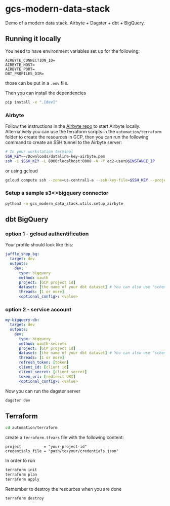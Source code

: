 # gcs-modern-data-stack
Demo of a modern data stack. Airbyte + Dagster + dbt + BigQuery.

## Running it locally
You need to have environment variables set up for the following:
```
AIRBYTE_CONNECTION_ID=
AIRBYTE_HOST=
AIRBYTE_PORT=
DBT_PROFILES_DIR=
```
those can be put in a `.env` file.

Then you can install the dependencies
```sh
pip install -e ".[dev]"
```
### Airbyte
Follow the instructions in the [Airbyte repo](https://docs.airbyte.com/deploying-airbyte/local-deployment/) to start Airbyte locally. Alternatively you can use the terraform scripts in the `automation/terraform` folder to create the resources in GCP, then you can run the following command to create an SSH tunnel to the Airbyte server:
```sh
# In your workstation terminal
SSH_KEY=~/Downloads/dataline-key-airbyte.pem
ssh -i $SSH_KEY -L 8000:localhost:8000 -N -f ec2-user@$INSTANCE_IP
```
or using gcloud
```sh
gcloud compute ssh --zone=us-central1-a --ssh-key-file=$SSH_KEY --project=$PROJECT_ID $INSTANCE_NAME -- -L 8000:localhost:8000 -N -f
```
### Setup a sample s3<>bigquery connector

```sh
python3 -m gcs_modern_data_stack.utils.setup_airbyte
```

## dbt BigQuery
### option 1 - gcloud authentification
Your profile should look like this:
```yml
jaffle_shop_bq:
  target: dev
  outputs:
    dev:
      type: bigquery
      method: oauth
      project: [GCP project id]
      dataset: [the name of your dbt dataset] # You can also use "schema" here
      threads: [1 or more]
      <optional_config>: <value>
```
### option 2 - service account
<!-- TODO: service account terraform -->
```yml
my-bigquery-db:
  target: dev
  outputs:
    dev:
      type: bigquery
      method: oauth-secrets
      project: [GCP project id]
      dataset: [the name of your dbt dataset] # You can also use "schema" here
      threads: [1 or more]
      refresh_token: [token]
      client_id: [client id]
      client_secret: [client secret]
      token_uri: [redirect URI]
      <optional_config>: <value>
```

Now you can run the dagster server
```sh
dagster dev
```



## Terraform
```sh
cd automation/terraform
```
create a `terraform.tfvars` file with the following content:
```hcl
project          = "your-project-id"
credentials_file = "path/to/your/credentials.json"
```
In order to run
```sh
terraform init
terraform plan
terraform apply
```
Remember to destroy the resources when you are done
```sh
terraform destroy
```
